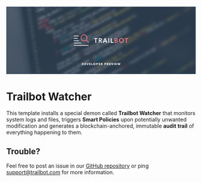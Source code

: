 ![Trailbot Watcher on Ubuntu](https://raw.githubusercontent.com/Azure/azure-quickstart-templates/master/stampery-trailbot-ubuntu/images/banner.png)

# Trailbot Watcher

This template installs a special demon called __Trailbot Watcher__ that monitors system logs and files, triggers __Smart Policies__ upon potentially unwanted modification and generates a blockchain-anchored, immutable __audit trail__ of everything happening to them.

## Trouble?

Feel free to post an issue in our [GitHub repository](https://github.com/trailbot/client/issues) or ping support@trailbot.com for more information.
